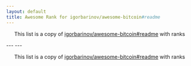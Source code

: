 ```yaml
---
layout: default
title: Awesome Rank for igorbarinov/awesome-bitcoin#readme
---
```


<p align="center">
	This list is a copy of <a href="https://github.com/igorbarinov/awesome-bitcoin#readme">igorbarinov/awesome-bitcoin#readme</a> with ranks
</p>
---
---
<p align="center">
	This list is a copy of <a href="https://github.com/igorbarinov/awesome-bitcoin#readme">igorbarinov/awesome-bitcoin#readme</a> with ranks
</p>
